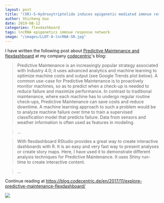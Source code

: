 ```yaml
---
layout: post
title: "(5R)-5-Hydroxytriptolide induces epigenetic mediated immnue response network in rheumatoid arthritis"
author: Shicheng Guo
date: 2019-08-12
categories: flexdashboard
tags: lncRNA epigenetics immnue response network
image: "/images/LLDT-8-lncRNA-SR.jpg"
---
```


I have written the following post about [Predictive Maintenance and flexdashboard](https://blog.codecentric.de/en/2017/11/explore-predictive-maintenance-flexdashboard/) at my company [codecentric](https://blog.codecentric.de/en/)'s blog:

> Predictive Maintenance is an increasingly popular strategy associated with Industry 4.0; it uses advanced analytics and machine learning to optimize machine costs and output (see Google Trends plot below).
A common use-case for Predictive Maintenance is to proactively monitor machines, so as to predict when a check-up is needed to reduce failure and maximize performance. In contrast to traditional maintenance, where each machine has to undergo regular routine check-ups, Predictive Maintenance can save costs and reduce downtime. A machine learning approach to such a problem would be to analyze machine failure over time to train a supervised classification model that predicts failure. Data from sensors and weather information is often used as features in modeling.

> ...

> With flexdashboard RStudio provides a great way to create interactive dashboards with R. It is an easy and very fast way to present analyses or create story maps. Here, I have used it to demonstrate different analysis techniques for Predictive Maintenance. It uses Shiny run-time to create interactive content.

> ...

Continue reading at https://blog.codecentric.de/en/2017/11/explore-predictive-maintenance-flexdashboard/

![](https://blog.codecentric.de/files/2017/10/dashboard_screenshot.png)
